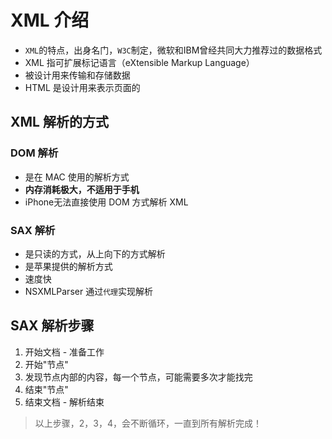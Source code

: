 # XML 介绍

* `XML`的特点，出身名门，`W3C`制定，微软和IBM曾经共同大力推荐过的数据格式
* XML 指可扩展标记语言（eXtensible Markup Language）
* 被设计用来传输和存储数据
* HTML 是设计用来表示页面的

## XML 解析的方式

### DOM 解析

- 是在 MAC 使用的解析方式
- **内存消耗极大，不适用于手机**
- iPhone无法直接使用 DOM 方式解析 XML

### SAX 解析

- 是只读的方式，从上向下的方式解析
- 是苹果提供的解析方式
- 速度快
- NSXMLParser 通过`代理`实现解析

## SAX 解析步骤

1. 开始文档 - 准备工作
2. 开始"节点"
3. 发现节点内部的内容，每一个节点，可能需要多次才能找完
4. 结束"节点"
5. 结束文档 - 解析结束

> 以上步骤，2，3，4，会不断循环，一直到所有解析完成！


